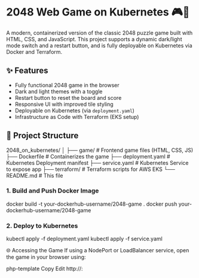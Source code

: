 # 2048 Web Game on Kubernetes 🎮🚀

A modern, containerized version of the classic 2048 puzzle game built with HTML, CSS, and JavaScript. This project supports a dynamic dark/light mode switch and a restart button, and is fully deployable on Kubernetes via Docker and Terraform.

## ✨ Features

- Fully functional 2048 game in the browser
- Dark and light themes with a toggle
- Restart button to reset the board and score
- Responsive UI with improved tile styling
- Deployable on Kubernetes (via `deployment.yaml`)
- Infrastructure as Code with Terraform (EKS setup)

## 🧱 Project Structure

2048_on_kubernetes/
│
├── game/ # Frontend game files (HTML, CSS, JS)
├── Dockerfile # Containerizes the game
├── deployment.yaml # Kubernetes Deployment manifest
├── service.yaml # Kubernetes Service to expose app
├── terraform/ # Terraform scripts for AWS EKS
└── README.md # This file



### 1. Build and Push Docker Image

docker build -t your-dockerhub-username/2048-game .
docker push your-dockerhub-username/2048-game


### 2. Deploy to Kubernetes

kubectl apply -f deployment.yaml
kubectl apply -f service.yaml

🌐 Accessing the Game
If using a NodePort or LoadBalancer service, open the game in your browser using:

php-template
Copy
Edit
http://<EXTERNAL-IP>:<PORT>
